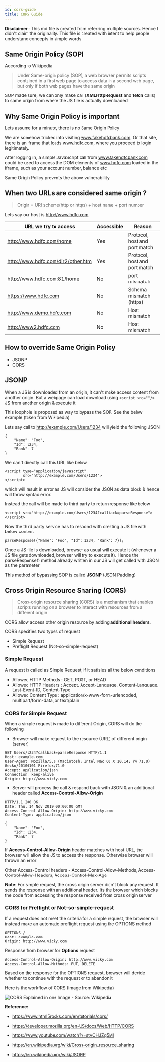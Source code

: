 ```yaml
---
id: cors-guide
title: CORS Guide
---
```


**Disclaimer** : This md file is created from referring multiple sources. Hence I didn't claim the originality. This file is created with intent to help people understand concepts in simple words

## Same Origin Policy (SOP)

According to Wikipedia

> Under Same-origin policy (SOP), a web browser permits scripts contained in a first web page to access data in a second web page, but only if both web pages have the same origin

SOP made sure, we can only make call (**XMLHttpRequest** and **fetch** calls) to same origin from where the JS file is actually downloaded

## Why Same Origin Policy is important

Lets assume for a minute, there is no Same Origin Policy

We are somehow tricked into visiting www.fakehdfcbank.com. On that site, there is an iframe that loads www.hdfc.com, where you proceed to login legitimately.

After logging in, a simple JavaScript call from www.fakehdfcbank.com could be used to access the DOM elements of www.hdfc.com loaded in the iframe, such as your account number, balance etc

Same Origin Policy prevents the above vulnerability

## When two URLs are considered same origin ?

> Origin = URI scheme(http or https) + host name + port number

Lets say our host is http://www.hdfc.com

| URL we try to access               | Accessible | Reason                        |
| ---------------------------------- | ---------- | ----------------------------- |
| http://www.hdfc.com/home           | Yes        | Protocol, host and port match |
| http://www.hdfc.com/dir2/other.htm | Yes        | Protocol, host and port match |
| http://www.hdfc.com:81/home        | No         | port mismatch                 |
| https://www.hdfc.com               | No         | Schema mismatch (https)       |
| http://www.demo.hdfc.com           | No         | Host mismatch                 |
| http://www2.hdfc.com               | No         | Host mismatch                 |

## How to override Same Origin Policy

- JSONP
- CORS

## JSONP

When a JS is downloaded from an origin, it can't make access content from another origin. But a webpage can load download using `<script src=""/>` JS from another origin & execute it

This loophole is proposed as way to bypass the SOP. See the below example (taken from Wikipedia)

Lets say call to http://example.com/Users/1234 will yield the following JSON

```
{
    "Name": "Foo",
    "Id": 1234,
    "Rank": 7
}
```

We can't directly call this URL like below

```
<script type="application/javascript"
        src="http://example.com/Users/1234">
</script>
```

which will result in error as JS will consider the JSON as data block & hence will throw syntax error.

Instead the call will be made to third party to return response like below

`<script src="http://example.com/Users/1234?callback=parseResponse"></script>`

Now the third party service has to respond with creating a JS file with below content

`parseResponse({"Name": "Foo", "Id": 1234, "Rank": 7});`

Once a JS file is downloaded, browser as usual will execute it (whenever a JS file gets downloaded, browser will try to execute it). Hence the parseResponse() method already written in our JS will get called with JSON as the parameter

This method of bypassing SOP is called **JSONP** (JSON Padding)

## Cross Origin Resource Sharing (CORS)

> Cross-origin resource sharing (CORS) is a mechanism that enables scripts running on a browser to interact with resources from a different origin

CORS allow access other origin resource by adding **additional headers**.

CORS specifies two types of request

- Simple Request
- Preflight Request (Not-so-simple-request)

### Simple Request

A request is called as Simple Request, if it satisies all the below conditions

- Allowed HTTP Methods : GET, POST, or HEAD
- Allowed HTTP Headers : Accept, Accept-Language, Content-Language, Last-Event-ID, Content-Type
- Allowed Content Type : application/x-www-form-urlencoded, multipart/form-data, or text/plain

### CORS for Simple Request

When a simple request is made to different Origin, CORS will do the following

- Browser will make request to the resource (URL) of different origin (server)

```
GET Users/1234?callback=parseResponse HTTP/1.1
Host: example.com
User-Agent: Mozilla/5.0 (Macintosh; Intel Mac OS X 10.14; rv:71.0) Gecko/20100101 Firefox/71.0
Accept: application/json
Connection: keep-alive
Origin: http://www.vicky.com
```

- Server will process the call & respond back with JSON & an additional header called **Access-Control-Allow-Origin**

```
HTTP/1.1 200 OK
Date: Thu, 14 Nov 2019 00:00:00 GMT
Access-Control-Allow-Origin: http://www.vicky.com
Content-Type: application/json

{
    "Name": "Foo",
    "Id": 1234,
    "Rank": 7
}
```

If **Access-Control-Allow-Origin** header matches with host URL, the browser will allow the JS to access the response. Otherwise browser will thrown an error

Other Access-Control headers - Access-Control-Allow-Methods, Access-Control-Allow-Headers, Access-Control-Max-Age

**Note**: For simple request, the cross origin server didn't block any request. It sends the response with an additional header. Its the browser which blocks the code from accessing the response received from cross origin server

### CORS for Preflight or Not-so-simple-request

If a request does not meet the criteria for a simple request, the browser will instead make an automatic preflight request using the OPTIONS method

```
OPTIONS /
Host: example.com
Origin: http://www.vicky.com
```

Response from browser for **Options** request

```
Access-Control-Allow-Origin: http://www.vicky.com
Access-Control-Allow-Methods: PUT, DELETE
```

Based on the response for the OPTIONS request, browser will decide whether to continue with the request or to abandon it

Here is the workflow of CORS (Image from Wikipedia)

![CORS Explained in one Image - Source: Wikipedia](https://upload.wikimedia.org/wikipedia/commons/thumb/c/ca/Flowchart_showing_Simple_and_Preflight_XHR.svg/770px-Flowchart_showing_Simple_and_Preflight_XHR.svg.png)

**Reference:**

- https://www.html5rocks.com/en/tutorials/cors/

- https://developer.mozilla.org/en-US/docs/Web/HTTP/CORS

- https://www.youtube.com/watch?v=stvCHJZq5MI

- https://en.wikipedia.org/wiki/Cross-origin_resource_sharing

- https://en.wikipedia.org/wiki/JSONP
